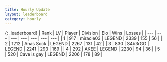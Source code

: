 ```yaml
---
title: Hourly Update
layout: leaderboard
category: hourly
---
```


{: .leaderboard}
| Rank | LV | Player | Division | Elo | Wins | Losses |
| --- | --- | --- | --- | --- | --- | --- |
| <span data-change="0">1</span> | 917 | <span title="ID: 416373">miracle03</span> | LEGEND | <span data-change="0">2339</span> | <span data-change="0">155</span> | <span data-change="0">56</span> |
| <span data-change="0">2</span> | 1212 | <span title="ID: 203132">Anas Sock</span> | LEGEND | <span data-change="0">2267</span> | <span data-change="0">131</span> | <span data-change="0">42</span> |
| <span data-change="0">3</span> | 830 | <span title="ID: 166888">S4b3rGG</span> | LEGEND | <span data-change="0">2241</span> | <span data-change="0">293</span> | <span data-change="0">169</span> |
| <span data-change="0">4</span> | 292 | <span title="ID: 455100">AKEE</span> | LEGEND | <span data-change="0">2230</span> | <span data-change="0">94</span> | <span data-change="0">36</span> |
| <span data-change="0">5</span> | 520 | <span title="ID: 382502">Cave is gay</span> | LEGEND | <span data-change="0">2206</span> | <span data-change="0">178</span> | <span data-change="0">89</span> |
